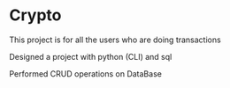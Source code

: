 # Crypto
This project is for all the users who are doing transactions 

Designed a project with python (CLI) and sql

 Performed CRUD operations on DataBase

